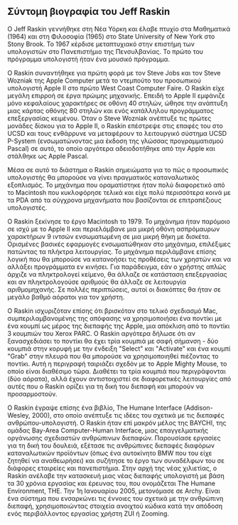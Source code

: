 ## Σύντομη βιογραφία του Jeff Raskin


Ο Jeff Raskin γεννήθηκε στη Νέα Υόρκη και έλαβε πτυχίο στα Μαθηματικά (1964) και στη Φιλοσοφία (1965) στο State University of New York στο 
Stony Brook. Το 1967 κέρδισε μεταπτυχιακό στην επιστήμη των υπολογιστών στο Πανεπιστήμιο της Πενσυλβανίας. Το πρώτο του πρόγραμμα υπολογιστή 
ήταν ένα μουσικό πρόγραμμα.

Ο Raskin συναντήθηκε για πρώτη φορά με τον Steve Jobs και τον Steve Wozniak της Apple Computer μετά το ντεμπούτο του προσωπικού υπολογιστή
Apple II στο πρώτο West Coast Computer Faire. Ο Raskin είχε μεγάλη επιρροή σε έργα πρώιμης μηχανικής. Επειδή το Apple II εμφάνιζε μόνο 
κεφαλαίους χαρακτήρες σε οθόνη 40 στηλών, ώθησε την ανάπτυξη μιας κάρτας οθόνης 80 στηλών και ενός κατάλληλου προγράμματος επεξεργασίας 
κειμένου. Όταν ο Steve Wozniak ανέπτυξε τις πρώτες μονάδες δίσκου για το Apple II, ο Raskin επέστρεψε στις επαφές του στο UCSD και τους
ενθάρρυνε να μεταφέρουν το λειτουργικό σύστημα UCSD P-System (ενσωματώνοντας μια έκδοση της γλώσσας προγραμματισμού Pascal) σε αυτό, το οποίο 
αργότερα αδειοδοτήθηκε από την Apple και στάλθηκε ως Apple Pascal. 

Μέσα σε αυτό το διάστημα ο Raskin σημειώματα για το πώς ο προσωπικός υπολογιστής θα μπορούσε να γίνει πραγματικός καταναλωτικός εξοπλισμός.
Το μηχάνημα που οραματίστηκε ήταν πολύ διαφορετικό από το Macintosh που κυκλοφόρησε τελικά και είχε πολύ περισσότερα κοινά με τα PDA από
τα σύγχρονα μηχανήματα που βασίζονται σε επιτραπέζιους υπολογιστές. 

Ο Raskin ξεκίνησε το έργο Macintosh το 1979. Το μηχάνημα ήταν παρόμοιο σε ισχύ με το Apple II και περιελάμβανε μια μικρή οθόνη ασπρόμαυρων
χαρακτήρων 9 ιντσών ενσωματωμένη σε μια μικρή θήκη με δισκέτα. Ορισμένες βασικές εφαρμογές ενσωματώθηκαν στο μηχάνημα, επιλέξιμες πατώντας
τα πλήκτρα λειτουργίας. Το μηχάνημα περιλάμβανε επίσης λογική που θα μπορούσε να κατανοήσει τις προθέσεις των χρηστών και να αλλάξει
προγράμματα εν κινήσει. Για παράδειγμα, εάν ο χρήστης απλώς άρχιζε να πληκτρολογεί κείμενο, θα άλλαζε σε κατάσταση επεξεργασίας και
αν πληκτρολογούσε αριθμούς θα άλλαζε σε λειτουργία αριθμομηχανής. Σε πολλές περιπτώσεις, αυτοί οι διακόπτες θα ήταν σε μεγάλο βαθμό 
αόρατοι για τον χρήστη. 

Ο Raskin ισχυριζόταν επίσης ότι βρισκόταν στο τελικό σχεδιασμό Mac, συμπεριλαμβανομένης της απόφασης να χρησιμοποιήσει ένα ποντίκι 
με ένα κουμπί ως μέρος της διεπαφής της Apple, μια απόκλιση από το ποντίκι 3 κουμπιών του Xerox PARC. Ο Raskin αργότερα δήλωσε ότι
αν ξανασχεδιάσει το ποντίκι θα έχει τρία κουμπιά με σαφή σήμανση - δύο κουμπιά στην κορυφή με την ένδειξη "Select" και "Activate"
και ένα κουμπί "Grab" στην πλευρά που θα μπορούσε να χρησιμοποιηθεί πιέζοντας το ποντίκι. Αυτή η περιγραφή ταιριάζει σχεδόν με το Apple
Mighty Mouse, το οποίο είναι διαθέσιμο τώρα. Διαθέτει τα τρία κουμπιά που περιγράφονται (δύο αόρατα), αλλά έχουν αντιστοιχιστεί σε 
διαφορετικές λειτουργίες από αυτές που ο Raskin ορίζει για τη δική του διεπαφή και μπορούν να προσαρμοστούν.

Ο Raskin έγραψε επίσης ένα βιβλίο, The Humane Interface (Addison-Wesley, 2000), στο οποίο ανέπτυξε τις ιδέες του σχετικά με τις διεπαφές
ανθρώπου-υπολογιστή. Ο Raskin ήταν επί μακρόν μέλος της BAYCHI, της ομάδας Bay-Area Computer-Human Interface, μιας επαγγελματικής οργάνωσης
σχεδιαστών ανθρώπινων διεπαφών. Παρουσίασε εργασίες για τη δική του δουλειά, εξέτασε τις ανθρώπινες διεπαφές διαφόρων καταναλωτικών 
προϊόντων (όπως ένα αυτοκίνητο BMW που του είχε ζητηθεί να αναθεωρήσει) και συζήτησε το έργο των συναδέλφων του σε διάφορες εταιρείες και
πανεπιστήμια. Στην αρχή της νέας χιλιετίας, ο Raskin ανέλαβε την κατασκευή μιας νέας διεπαφής υπολογιστή με βάση τα 30 χρόνια εργασίας και
έρευνας του, που ονομάζεται The Humane Environment, THE. Την 1η Ιανουαρίου 2005, μετονόμασε σε Archy. Είναι ένα σύστημα που ενσαρκώνει τις
έννοιες του σχετικά με την ανθρώπινη διεπαφή, χρησιμοποιώντας στοιχεία ανοιχτού κώδικα κατά την απόδοση ενός περιβάλλοντος εργασίας χρήστη
ZUI ή Zooming. 
